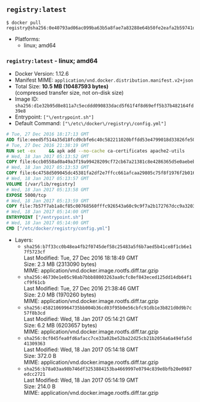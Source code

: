 ## `registry:latest`

```console
$ docker pull registry@sha256:0e40793ad06ac099ba63b5a8fae7a83288e64b50fe2eafa2b59741de85fd3b97
```

-	Platforms:
	-	linux; amd64

### `registry:latest` - linux; amd64

-	Docker Version: 1.12.6
-	Manifest MIME: `application/vnd.docker.distribution.manifest.v2+json`
-	Total Size: **10.5 MB (10487593 bytes)**  
	(compressed transfer size, not on-disk size)
-	Image ID: `sha256:d1e32b95d8e811a7c5ecddd090833dacd5f61f4f8d69eff5b37b482164fd39e8`
-	Entrypoint: `["\/entrypoint.sh"]`
-	Default Command: `["\/etc\/docker\/registry\/config.yml"]`

```dockerfile
# Tue, 27 Dec 2016 18:17:13 GMT
ADD file:eeed5f514a35d18fcd9cbfe6c40c582211020bffdd53e4799018d33826fe5067 in / 
# Tue, 27 Dec 2016 21:38:19 GMT
RUN set -ex     && apk add --no-cache ca-certificates apache2-utils
# Wed, 18 Jan 2017 05:13:52 GMT
COPY file:6ccb0558ad0a49a3f19a99428209cf72cb67a21381c8e4286365d5e0aebebd50 in /bin/registry 
# Wed, 18 Jan 2017 05:13:53 GMT
COPY file:6c4758d509045dc45381fa2df2e7ffcc661afcaa29805c75f8f1976f2b016db8 in /etc/docker/registry/config.yml 
# Wed, 18 Jan 2017 05:13:57 GMT
VOLUME [/var/lib/registry]
# Wed, 18 Jan 2017 05:13:58 GMT
EXPOSE 5000/tcp
# Wed, 18 Jan 2017 05:13:59 GMT
COPY file:7b57f7ab1a8cf85c00768560fffc926543a60c9c9f7a2b172767dcc9a3203394 in /entrypoint.sh 
# Wed, 18 Jan 2017 05:14:00 GMT
ENTRYPOINT ["/entrypoint.sh"]
# Wed, 18 Jan 2017 05:14:00 GMT
CMD ["/etc/docker/registry/config.yml"]
```

-	Layers:
	-	`sha256:b7f33cc0b48ea4fb2f0745def58c25483a5f6b7aed5b41ce8f1cb6e17f5723cf`  
		Last Modified: Tue, 27 Dec 2016 18:18:49 GMT  
		Size: 2.3 MB (2313090 bytes)  
		MIME: application/vnd.docker.image.rootfs.diff.tar.gzip
	-	`sha256:46730e1e05c98ab7bbb88003263aa9cfc8ef843eced125dd14db64f1cf9f61cb`  
		Last Modified: Tue, 27 Dec 2016 21:38:46 GMT  
		Size: 2.0 MB (1970260 bytes)  
		MIME: application/vnd.docker.image.rootfs.diff.tar.gzip
	-	`sha256:45821069964735bb004b36cd03f95b0e56cbfc91db1e3b821d0d9b7c57f8b3cd`  
		Last Modified: Wed, 18 Jan 2017 05:14:21 GMT  
		Size: 6.2 MB (6203657 bytes)  
		MIME: application/vnd.docker.image.rootfs.diff.tar.gzip
	-	`sha256:0cf045fea0fd6afacc7ce33a02be52ba22d25cb21b2054a6a494fa5d41309363`  
		Last Modified: Wed, 18 Jan 2017 05:14:18 GMT  
		Size: 372.0 B  
		MIME: application/vnd.docker.image.rootfs.diff.tar.gzip
	-	`sha256:b78a03aa98b746df3253884153ba4669997e0794c839e8bfb20e0987edcc2721`  
		Last Modified: Wed, 18 Jan 2017 05:14:19 GMT  
		Size: 214.0 B  
		MIME: application/vnd.docker.image.rootfs.diff.tar.gzip
